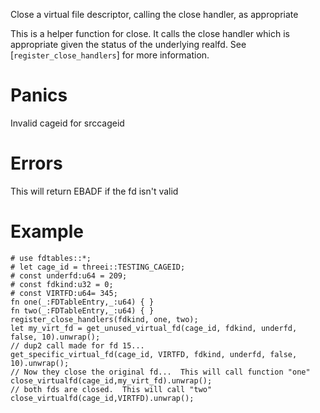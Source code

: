 Close a virtual file descriptor, calling the close handler, as appropriate

This is a helper function for close.  It calls the close handler which
is appropriate given the status of the underlying realfd.  See
[`register_close_handlers`] for more information.

# Panics
  Invalid cageid for srccageid

# Errors
  This will return EBADF if the fd isn't valid

# Example
```
# use fdtables::*;
# let cage_id = threei::TESTING_CAGEID;
# const underfd:u64 = 209;
# const fdkind:u32 = 0;
# const VIRTFD:u64= 345;
fn one(_:FDTableEntry,_:u64) { }
fn two(_:FDTableEntry,_:u64) { }
register_close_handlers(fdkind, one, two);
let my_virt_fd = get_unused_virtual_fd(cage_id, fdkind, underfd, false, 10).unwrap();
// dup2 call made for fd 15...
get_specific_virtual_fd(cage_id, VIRTFD, fdkind, underfd, false, 10).unwrap();
// Now they close the original fd...  This will call function "one"
close_virtualfd(cage_id,my_virt_fd).unwrap();
// both fds are closed.  This will call "two"
close_virtualfd(cage_id,VIRTFD).unwrap();
```
